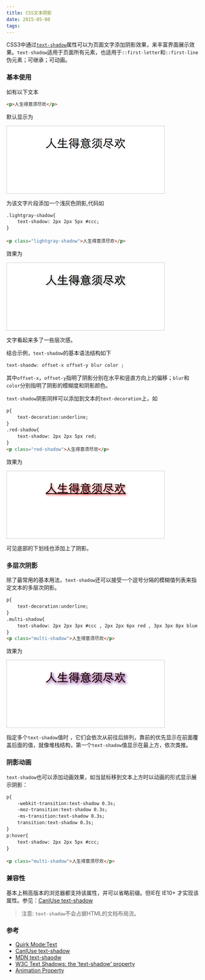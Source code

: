 ```yaml
---
title: CSS文本阴影
date: 2015-05-08
tags:
---
```



CSS3中通过[`text-shadow`][ref-1]属性可以为页面文字添加阴影效果，来丰富界面展示效果。`text-shadow`适用于页面所有元素，也适用于`::first-letter`和`::first-line`伪元素；可继承；可动画。

### 基本使用

如有以下文本
```html
<p>人生得意须尽欢</p>
```
默认显示为

<img src="/img/2015-05-08-t1.png" style="display:block;border:1px solid #ccc;box-shadow:1px 1px solid #ccc;-webkit-box-shadow:1px 1px solid #ccc;">

为该文字片段添加一个浅灰色阴影,代码如
```html
.lightgray-shadow{
    text-shadow: 2px 2px 5px #ccc;
}

<p class="lightgray-shadow">人生得意须尽欢</p>
```
效果为

<img src="/img/2015-05-08-t2.png" style="display:block;border:1px solid #ccc;box-shadow:1px 1px solid #ccc;-webkit-box-shadow:1px 1px solid #ccc;">

文字看起来多了一些层次感。

结合示例，`text-shadow`的基本语法结构如下
```css
text-shaodw: offset-x offset-y blur color ;
```
其中`offset-x`，`offset-y`指明了阴影分别在水平和竖直方向上的偏移；`blur`和`color`分别指明了阴影的模糊度和阴影颜色。

`text-shadow`阴影同样可以添加到文本的`text-decoration`上，如
```html
p{
    text-decoration:underline;
}
.red-shadow{
    text-shadow: 2px 2px 5px red;
}
<p class="red-shadow">人生得意须尽欢</p>
```
效果为

<img src="/img/2015-05-08-t3.png" style="display:block;border:1px solid #ccc;box-shadow:1px 1px solid #ccc;-webkit-box-shadow:1px 1px solid #ccc;">

可见底部的下划线也添加上了阴影。

### 多层次阴影

除了最常用的基本用法，`text-shadow`还可以接受一个逗号分隔的模糊值列表来指定文本的多层次阴影。
```html
p{
    text-decoration:underline;
}
.multi-shadow{
    text-shadow: 2px 2px 3px #ccc , 2px 2px 6px red , 3px 3px 8px blue ;
}
<p class="multi-shadow">人生得意须尽欢</p>
```
效果为

<img src="/img/2015-05-08-t4.png" style="display:block;border:1px solid #ccc;box-shadow:1px 1px solid #ccc;-webkit-box-shadow:1px 1px solid #ccc;">

指定多个`text-shadow`值时	，它们会依次从前往后排列，靠前的优先显示在前面覆盖后面的值，就像堆栈结构，第一个`text-shadow`值显示在最上方，依次类推。


### 阴影动画

`text-shadow`也可以添加动画效果，如当鼠标移到文本上方时以动画的形式显示展示阴影：
```html
p{
    -webkit-transition:text-shadow 0.3s;
    -moz-transition:text-shadow 0.3s;
    -ms-transition:text-shadow 0.3s;
    transition:text-shadow 0.3s;
}
p:hover{
    text-shadow: 2px 2px 5px #ccc;
}

<p class="multi-shadow">人生得意须尽欢</p>
```

### 兼容性

基本上稍高版本的浏览器都支持该属性，并可以省略前缀。但IE在 IE10+ 才实现该属性。参见：[CanIUse text-shadow][ref-2]

> 注意: `text-shadow`不会占据HTML的文档布局流。

### 参考

+ [Quirk Mode:Text](http://quirksmode.org/css/text/)
+ [CanIUse text-shadow][ref-2]
+ [MDN text-shaodw][ref-1]
+ [W3C Text Shadows: the ‘text-shadow’ property](http://www.w3.org/TR/2012/WD-css-text-decor-3-20121113/#text-shadow-property)
+ [Animation Property](http://dev.w3.org/csswg/css-transitions/#animatable-css)

[ref-1]: https://developer.mozilla.org/en-US/docs/Web/CSS/text-shadow
[ref-2]: http://caniuse.com/#search=text-shadow
